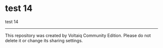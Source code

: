 # test 14

test 14

---

This repository was created by Voltaiq Community Edition. Please do not delete it or change its
sharing settings.
